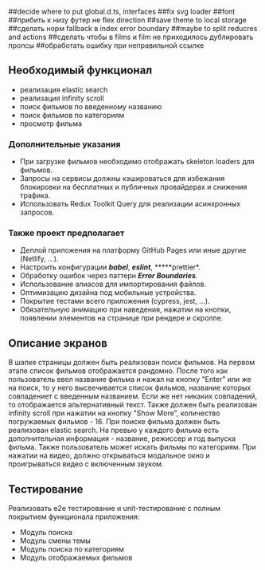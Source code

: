 ##decide where to put global.d.ts, interfaces
##fix svg loader
##font
##прибить к низу футер не flex direction
##save theme to local storage
##сделать норм fallback в index error boundary
##maybe to split reducres and actions
##сделать чтобы в films и film не приходилось дублировать пропсы
##обработать ошибку при неправильной ссылке

## Необходимый функционал

- реализация elastic search
- реализация infinity scroll
- поиск фильмов по введенному названию
- поиск фильмов по категориям
- просмотр фильма

### Дополнительные указания

- При загрузке фильмов необходимо отображать skeleton loaders для фильмов.
- Запросы на сервисы должны кэшироваться для избежания блокировки на бесплатных и публичных провайдерах и снижения трафика.
- Использовать Redux Toolkit Query для реализации асинхронных запросов.

### Также проект предполагает

- Деплой приложения на платформу GitHub Pages или иные другие (Netlify, ...).
- Настроить конфигурации **_babel_**, **_eslint_**, **\***prettier\*.
- Обработку ошибок через паттерн **_Error Boundaries_**.
- Использование алиасов для импортирования файлов.
- Оптимизацию дизайна под мобильные устройства.
- Покрытие тестами всего приложения (cypress, jest, ...).
- Обязательную анимацию при наведения, нажатии на кнопки, появлении элементов на странице при рендере и скролле.

## Описание экранов

В шапке страницы должен быть реализован поиск фильмов.
На первом этапе список фильмов отображается рандомно. После того как пользователь ввел название фильма и нажал на кнопку "Enter" или же на поиск, то у него
высвечивается список фильмов, название которых совпадениет с введенным названием. Если же нет никаких совпадений, то отображается альтернативный текст.
Также должен быть реализован infinity scroll при нажатии на кнопку "Show More", количество погружаемых фильмов - 16.
При поиске фильма должен быть реализован elastic search.
На превью у каждого фильма есть дополнительная информация - название, режиссер и год выпуска фильма.
Также пользователь может искать фильмы по категориям.
При нажатии на видео, должно открываться модальное окно и проигрываться видео с включенным звуком.

## Тестирование

Реализовать e2e тестирование и unit-тестирование c полным покрытием функционала приложения:

- Модуль поиска
- Модуль смены темы
- Модуль поиска по категориям
- Модуль отображаемых фильмов
